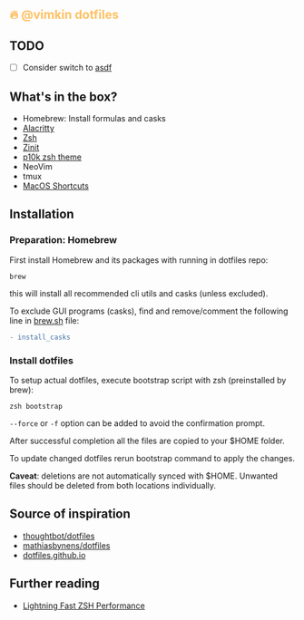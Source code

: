 <h2 style="color: #FEC163;">🔥 @vimkin dotfiles</h2>

## TODO
- [ ] Consider switch to [asdf](https://asdf-vm.com/)

## What's in the box?
- Homebrew: Install formulas and casks
- [Alacritty](https://github.com/alacritty/alacritty)
- [Zsh](https://www.zsh.org/)
- [Zinit](https://zdharma.github.io/zinit/wiki/)
- [p10k zsh theme](https://github.com/romkatv/powerlevel10k)
- NeoVim
- tmux
- [MacOS Shortcuts](docs/MACOS_SHORTCUTS.md)

## Installation

### Preparation: Homebrew

First install Homebrew and its packages with running in dotfiles repo:
```
brew
```
this will install all recommended cli utils and casks (unless excluded).

To exclude GUI programs (casks), find and remove/comment the following line in [brew.sh](brew.sh) file:
```diff
- install_casks
```

### Install dotfiles

To setup actual dotfiles, execute bootstrap script with zsh (preinstalled by brew):
```
zsh bootstrap
```
`--force` or `-f` option can be added to avoid the confirmation prompt.

After successful completion all the files are copied to your $HOME folder.

To update changed dotfiles rerun bootstrap command to apply the changes.

**Caveat**: deletions are not automatically synced with $HOME. Unwanted files should be deleted from both locations individually.

## Source of inspiration
* [thoughtbot/dotfiles](https://github.com/thoughtbot/dotfiles)
* [mathiasbynens/dotfiles](https://github.com/mathiasbynens/dotfiles)
* [dotfiles.github.io](https://dotfiles.github.io/)

## Further reading
* [Lightning Fast ZSH Performance](https://joshghent.com/zsh-speed/)
